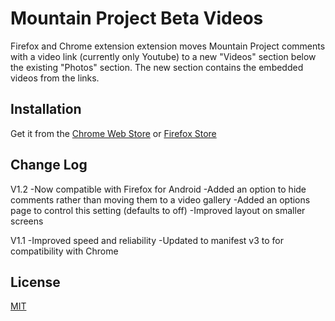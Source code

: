 # Mountain Project Beta Videos

Firefox and Chrome extension extension moves Mountain Project comments with a video link (currently only Youtube) to a new "Videos" section below the existing "Photos" section. The new section contains the embedded videos from the links.

## Installation

Get it from the [Chrome Web Store](https://chromewebstore.google.com/detail/mountain-project-beta-vid) or [Firefox Store](https://addons.mozilla.org/en-US/firefox/addon/mountain-project-beta-videos/)

## Change Log

V1.2
-Now compatible with Firefox for Android
-Added an option to hide comments rather than moving them to a video gallery
-Added an options page to control this setting (defaults to off)
-Improved layout on smaller screens

V1.1
-Improved speed and reliability
-Updated to manifest v3 to for compatibility with Chrome

## License

[MIT](https://choosealicense.com/licenses/mit/)

